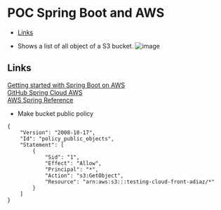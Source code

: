<h1>POC Spring Boot and AWS</h1>

<!-- TOC -->
  * [Links](#links)
<!-- TOC -->
* Shows a list of all object of a S3 bucket.
![image](https://github.com/AntonioDiaz/spring_boot_aws/assets/725743/b8fbbb52-c090-49ae-aba7-ce4b76728777)

## Links
[Getting started with Spring Boot on AWS](https://aws.amazon.com/blogs/opensource/getting-started-with-spring-boot-on-aws-part-1/)    
[GitHub Spring Cloud AWS](https://github.com/awspring/spring-cloud-aws)  
[AWS Spring Reference](https://docs.awspring.io/spring-cloud-aws/docs/3.0.3/reference/html/index.html)  




* Make bucket public policy
```
{
    "Version": "2008-10-17",
    "Id": "policy_public_objects",
    "Statement": [
        {
            "Sid": "1",
            "Effect": "Allow",
            "Principal": "*",
            "Action": "s3:GetObject",
            "Resource": "arn:aws:s3:::testing-cloud-front-adiaz/*"
        }
    ]
}
```
